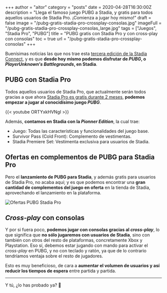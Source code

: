 +++
author = "aitor"
category = "posts"
date = 2020-04-28T16:30:00Z
description = "Llega el famoso juego PUBG a Stadia, y gratis para todos aquellos usuarios de Stadia Pro. ¡Comienza a jugar hoy mismo!"
draft = false
image = "/pubg-gratis-stadia-pro-crossplay-consolas.jpg"
imageFull = "/pubg-gratis-stadia-pro-crossplay-consolas_large.jpg"
tags = ["Juegos", "Stadia Pro", "PUBG"]
title = "PUBG gratis con Stadia Pro y con cross-play con consolas"
toc = true
url = "/pubg-gratis-stadia-pro-crossplay-consolas"
+++

Buenísimas noticias las que nos trae esta <a class="u-anchor" href="/stadia-connect-3-edicion/">tercera edición de la Stadia Connect</a>, y es que **desde hoy mismo podemos disfrutar de *PUBG*, o *PlayerUnknown's Battlegrounds*, en Stadia**.

## PUBG con Stadia Pro

Todos aquellos usuarios de Stadia Pro, que actualmente serán todos gracias a que ahora <a class="u-anchor" href="/stadia-pro-gratis-durante-2-meses/">Stadia Pro es gratis durante 2 meses</a>, **podemos empezar a jugar al conocidísimo juego *PUBG***.

<div class="u-youtube">
  {{< youtube ORTYxkHVNgI >}}
</div>

Además, **contamos en Stadia con la *Pionner Edition***, la cual trae:

- Juego: Todas las características y funcionalidades del juego base.
- Survivor Pass (Cold Front): Complemento de vestimentas.
- Stadia Premiere Set: Vestimenta exclusiva para usuarios de Stadia.

## Ofertas en complementos de PUBG para Stadia Pro

Pero el **lanzamiento de PUBG para Stadia**, y además gratis para usuarios de Stadia Pro, no acaba aquí; y es que podemos encontrar una **gran cantidad de complementos del juego en oferta** en la tienda de Stadia, aprovechando el lanzamiento en la plataforma.

<img class="u-borderImage u-lazyload lazyload" loading="lazy" data-src="/pubg-gratis-stadia-pro-crossplay-consolas/ofertas-pubg-stadia-pro.png" alt="Ofertas PUBG Stadia Pro" title="Ofertas PUBG Stadia Pro" />

## *Cross-play* con consolas

Y por si fuera poco, **podemos jugar con consolas gracias al *cross-play***, lo que significa que **no sólo jugaremos con usuarios de Stadia**, sino con también con otros del resto de plataformas, concretamente Xbox y Playstation. Eso sí, debemos estar jugando con mando para activar el *cross-play* en PUBG, y no con teclado y ratón, ya que de lo contrario tendríamos ventaja sobre el resto de jugadores.

Esto es muy beneficioso, de cara a **aumentar el volumen de usuarios y así reducir los tiempos de espera** entre partida y partida.

---

Y tú, ¿lo has probado ya? 🥳
